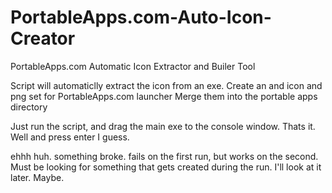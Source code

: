 # PortableApps.com-Auto-Icon-Creator
PortableApps.com Automatic Icon Extractor and Builer Tool

Script will automaticlly extract the icon from an exe. 
Create an and icon and png set for PortableApps.com launcher
Merge them into the portable apps directory

Just run the script, and drag the main exe to the console window.
Thats it.
Well and press enter I guess.

ehhh huh.
something broke. fails on the first run, but works on the second. 
Must be looking for something that gets created during the run.
I'll look at it later. Maybe.
